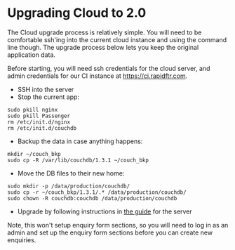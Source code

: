 # Upgrading Cloud to 2.0

The Cloud upgrade process is relatively simple.  You will need to be comfortable ssh'ing into the current cloud instance and using the command line though. The upgrade process below lets you keep the original application data.

Before starting, you will need ssh credentials for the cloud server, and admin credentials for our CI instance at https://ci.rapidftr.com.

* SSH into the server
* Stop the current app:
```
sudo pkill nginx
sudo pkill Passenger
rm /etc/init.d/nginx
rm /etc/init.d/couchdb
```
* Backup the data in case anything happens:
```
mkdir ~/couch_bkp
sudo cp -R /var/lib/couchdb/1.3.1 ~/couch_bkp
```
* Move the DB files to their new home:
```
sudo mkdir -p /data/production/couchdb/
sudo cp -r ~/couch_bkp/1.3.1/.* /data/production/couchdb/
sudo chown -R couchdb:couchdb /data/production/couchdb
```
* Upgrade by following instructions in [the guide](automatedchef_with_ci.md) for the server

Note, this won't setup enquiry form sections, so you will need to log in as an admin and set up the enquiry form sections before you can create new enquiries.

